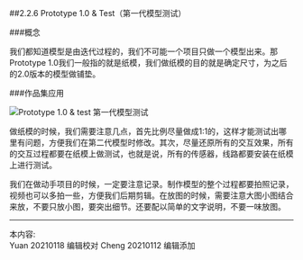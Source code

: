 
##2.2.6 Prototype 1.0 & Test（第一代模型测试）

###概念

我们都知道模型是由迭代过程的，我们不可能一个项目只做一个模型出来。那 Prototype 1.0我们一般指的就是纸模，我们做纸模的目的就是确定尺寸，为之后的2.0版本的模型做铺垫。


###作品集应用

![ Prototype 1.0 & test 第一代模型测试](http://kitpic.makebi.net/2021/ard_09.jpg)

做纸模的时候，我们需要注意几点，首先比例尽量做成1:1的，这样才能测试出哪里有问题，方便我们在第二代模型时修改。其次，尽量还原所有的交互效果，所有的交互过程都要在纸模上做测试，也就是说，所有的传感器，线路都要安装在纸模上进行测试。


我们在做动手项目的时候，一定要注意记录。制作模型的整个过程都要拍照记录，视频也可以多拍一些，方便我们后期剪辑。在放图的时候，需要注意大图小图结合来放，不要只放小图，要突出细节。还要配以简单的文字说明，不要一味放图。


---
本内容:  
Yuan 20210118 编辑校对
Cheng 20210112 编辑添加

